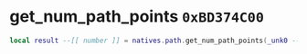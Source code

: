 # get_num_path_points `0xBD374C00`

```lua
local result --[[ number ]] = natives.path.get_num_path_points(_unk0 --[[ number ]])
```